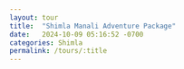 ```yaml
---
layout: tour
title:  "Shimla Manali Adventure Package"
date:   2024-10-09 05:16:52 -0700
categories: Shimla
permalink: /tours/:title
---
```

